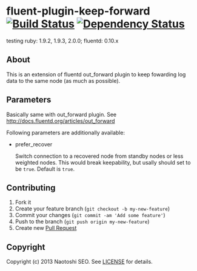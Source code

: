 # fluent-plugin-keep-forward [![Build Status](https://secure.travis-ci.org/sonots/fluent-plugin-keep-forward.png?branch=master)](http://travis-ci.org/sonots/fluent-plugin-keep-forward) [![Dependency Status](https://gemnasium.com/sonots/fluent-plugin-keep-forward.png)](https://gemnasium.com/sonots/fluent-plugin-keep-forward)

testing ruby: 1.9.2, 1.9.3, 2.0.0;  fluentd: 0.10.x

## About

This is an extension of fluentd out\_forward plugin to keep fowarding log data to the same node (as much as possible).

## Parameters

Basically same with out\_forward plugin. See http://docs.fluentd.org/articles/out_forward

Following parameters are additionally available: 

- prefer_recover

    Switch connection to a recovered node from standby nodes or less weighted nodes. This would break keepability, but usally should set to be `true`. Default is `true`.

## Contributing

1. Fork it
2. Create your feature branch (`git checkout -b my-new-feature`)
3. Commit your changes (`git commit -am 'Add some feature'`)
4. Push to the branch (`git push origin my-new-feature`)
5. Create new [Pull Request](../../pull/new/master)

## Copyright

Copyright (c) 2013 Naotoshi SEO. See [LICENSE](LICENSE) for details.
